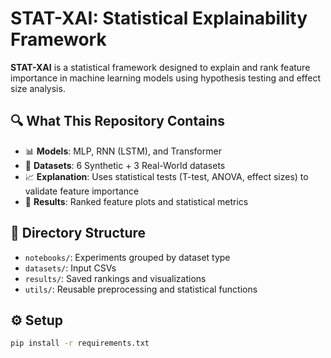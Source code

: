 # STAT-XAI: Statistical Explainability Framework

**STAT-XAI** is a statistical framework designed to explain and rank feature importance in machine learning models using hypothesis testing and effect size analysis.

## 🔍 What This Repository Contains

- 📊 **Models**: MLP, RNN (LSTM), and Transformer
- 🧪 **Datasets**: 6 Synthetic + 3 Real-World datasets
- 📈 **Explanation**: Uses statistical tests (T-test, ANOVA, effect sizes) to validate feature importance
- 📂 **Results**: Ranked feature plots and statistical metrics

## 📁 Directory Structure

- `notebooks/`: Experiments grouped by dataset type
- `datasets/`: Input CSVs
- `results/`: Saved rankings and visualizations
- `utils/`: Reusable preprocessing and statistical functions

## ⚙️ Setup

```bash
pip install -r requirements.txt
